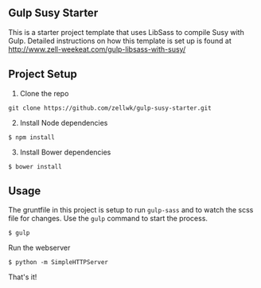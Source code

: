 ## Gulp Susy Starter

This is a starter project template that uses LibSass to compile Susy with Gulp. Detailed instructions on how this template is set up is found at http://www.zell-weekeat.com/gulp-libsass-with-susy/

## Project Setup  

1. Clone the repo

~~~
git clone https://github.com/zellwk/gulp-susy-starter.git
~~~

2. Install Node dependencies

~~~
$ npm install
~~~

3. Install Bower dependencies

~~~
$ bower install
~~~

## Usage

The gruntfile in this project is setup to run `gulp-sass` and to watch the scss file for changes. Use the `gulp` command to start the process.

~~~
$ gulp
~~~

Run the webserver
~~~
$ python -m SimpleHTTPServer
~~~

That's it!
